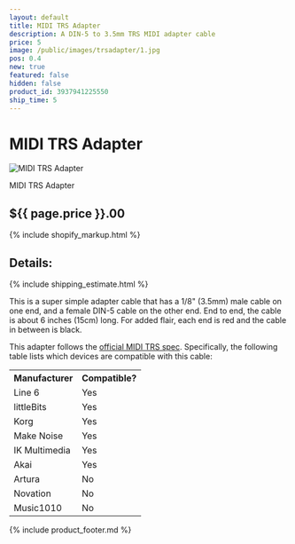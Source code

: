 ```yaml
---
layout: default
title: MIDI TRS Adapter
description: A DIN-5 to 3.5mm TRS MIDI adapter cable
price: 5
image: /public/images/trsadapter/1.jpg
pos: 0.4
new: true
featured: false
hidden: false
product_id: 3937941225550
ship_time: 5
---
```

# MIDI TRS Adapter

<div class="gallery">
	<img src="{{ site.baseurl }}public/images/trsadapter/1.jpg" alt="MIDI TRS Adapter" id="gallery_image">
	<p id="gallery_subtitle">MIDI TRS Adapter</p>
</div>

## ${{ page.price }}.00

{% include shopify_markup.html %}

## Details:

{% include shipping_estimate.html %}

This is a super simple adapter cable that has a 1/8" (3.5mm) male cable on one end, and a female DIN-5 cable on the other end. End to end, the cable is about 6 inches (15cm) long. For added flair, each end is red and the cable in between is black.

This adapter follows the [official MIDI TRS spec](https://www.midi.org/articles-old/trs-specification-adopted-and-released). Specifically, the following table lists which devices are compatible with this cable:

<table>
  <tr>
    <th>Manufacturer</th>
    <th>Compatible?</th>
  </tr>
  <tr>
    <td>Line 6</td>
    <td>Yes</td>
  </tr>
  <tr>
    <td>littleBits</td>
    <td>Yes</td>
  </tr>
  <tr>
    <td>Korg</td>
    <td>Yes</td>
  </tr>
  <tr>
    <td>Make Noise</td>
    <td>Yes</td>
  </tr>
  <tr>
    <td>IK Multimedia</td>
    <td>Yes</td>
  </tr>
  <tr>
    <td>Akai</td>
    <td>Yes</td>
  </tr>
  <tr>
    <td>Artura</td>
    <td>No</td>
  </tr>
  <tr>
    <td>Novation</td>
    <td>No</td>
  </tr>
  <tr>
    <td>Music1010</td>
    <td>No</td>
  </tr>
</table>

{% include product_footer.md %}

<script src="{{ site.baseurl }}public/js/famimimidigallery.js"></script>
